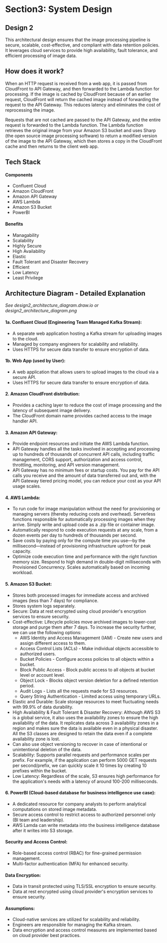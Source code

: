 
# Section3: System Design

## Design 2

This architectural design ensures that the image processing pipeline is secure, scalable, cost-effective, and compliant with data retention policies. It leverages cloud services to provide high availability, fault tolerance, and efficient processing of image data.

## How does it work? 
When an HTTP request is received from a web app, it is passed from CloudFront to API Gateway, and then forwarded to the Lambda function for processing. If the image is cached by CloudFront because of an earlier request, CloudFront will return the cached image instead of forwarding the request to the API Gateway. This reduces latency and eliminates the cost of reprocessing the image.

Requests that are not cached are passed to the API Gateway, and the entire request is forwarded to the Lambda function. The Lambda function retrieves the original image from your Amazon S3 bucket and uses Sharp (the open source image processing software) to return a modified version of the image to the API Gateway, which then stores a copy in the CloudFront cache and then returns to the client web app. 

## Tech Stack

#### Components ####
- Confluent Cloud
- Amazon CloudFront
- Amazon API Gateway
- AWS Lambda
- Amazon S3 Bucket
- PowerBI 

#### Benefits ####
- Managability
- Scalability
- Highly Secure
- High Availability
- Elastic
- Fault Tolerant and Disaster Recovery
- Efficient
- Low Latency
- Least Privilege

## Architecture Diagram  - Detailed Explanation 
*See design2_architecture_diagram.draw.io or design2_architecture_diagram.png* 

#### 1a. Confluent Cloud (Engineering Team Managed Kafka Stream): 
- A separate web application hosting a Kafka stream for uploading images to the cloud.
- Managed by company engineers for scalability and reliability. 
- Uses HTTPS for secure data transfer to ensure encryption of data. 

#### 1b. Web App (used by User):
- A web application that allows users to upload images to the cloud via a secure API.
- Uses HTTPS for secure data transfer to ensure encryption of data. 
 
#### 2. Amazon CloudFront distribution: 
- Provides a caching layer to reduce the cost of image processing and the latency of subsequent image delivery. 
- The CloudFront domain name provides cached access to the image handler API.

#### 3. Amazon API Gateway: 
- Provide endpoint resources and initiate the AWS Lambda function.
- API Gateway handles all the tasks involved in accepting and processing up to hundreds of thousands of concurrent API calls, including traffic management, CORS support, authorization and access control, throttling, monitoring, and API version management.
- API Gateway has no minimum fees or startup costs. You pay for the API calls you receive and the amount of data transferred out and, with the API Gateway tiered pricing model, you can reduce your cost as your API usage scales.

#### 4. AWS Lambda: 
- To run code for image manipulation without the need for provisioning or managing servers (thereby reducing costs and overhead). Serverless functions responsible for automatically processing images when they arrive. Simply write and upload code as a .zip file or container image.
- Automatically respond to code execution requests at any scale, from a dozen events per day to hundreds of thousands per second.
- Save costs by paying only for the compute time you use—by the millisecond—instead of provisioning infrastructure upfront for peak capacity.
- Optimize code execution time and performance with the right function memory size. Respond to high demand in double-digit milliseconds with Provisioned Concurrency. Scales automatically based on incoming workload.

#### 5. Amazon S3 Bucket: 
- Stores both processed images for immediate access and archived images (less than 7 days) for compliance. 
- Stores system logs separately. 
- Secure: Data at rest encrypted using cloud provider's encryption services to ensure security. 
- Cost-effective: Lifecycle policies move archived images to lower-cost storage and purge them after 7 days. To increase the security further, we can use the following options: 
    - AWS Identity and Access Management (IAM) - Create new users and assign different access to them.
    - Access Control Lists (ACLs) - Make individual objects accessible to authorized users.
    - Bucket Policies - Configure access policies to all objects within a bucket.
    - Block Public Access - Block public access to all objects at bucket level or account level.
    - Object Lock - Blocks object version deletion for a defined retention period.
    - Audit Logs - Lists all the requests made for S3 resources.
    - Query String Authentication - Limited access using temporary URLs.
- Elastic and Durable: Scale storage resources to meet fluctuating needs with 99.9% of data durability.
- High Availability & Fault Tolerant & Disaster Recovery: Although AWS S3 is a global service, it also uses the availability zones to ensure the high availability of the data. It replicates data across 3 availability zones in a region and makes sure the data is available even in a physical disaster. All the S3 classes are designed to retain the data even if a complete availability zone is lost. 
- Can also use object versioning to recover in case of intentional or unintentional deletion of the data.
- Scalability: Supports parallel requests and performance scales per prefix. For example, if the application can perform 5000 GET requests per second/prefix, we can quickly scale it 10 times by creating 10 prefixes within the bucket.
- Low Latency: Regardless of the scale, S3 ensures high performance for the application's needs with a latency of around 100-200 milliseconds.

#### 6. PowerBI (Cloud-based database for business intelligence use case): 
- A dedicated resource for company analysts to perform analytical computations on stored image metadata.
- Secure access control to restrict access to authorized personnel  only (BI team and leadership). 
- AWS Lamda can write metadata into the business intelligence database after it writes into S3 storage. 

#### Security and Access Control:
- Role-based access control (RBAC) for fine-grained permission management.
- Multi-factor authentication (MFA) for enhanced security.

#### Data Encryption:
- Data in transit protected using TLS/SSL encryption to ensure security. 
- Data at rest encrypted using cloud provider's encryption services to ensure security. 

#### Assumptions:
- Cloud-native services are utilized for scalability and reliability.
- Engineers are responsible for managing the Kafka stream.
- Data encryption and access control measures are implemented based on cloud provider best practices.

